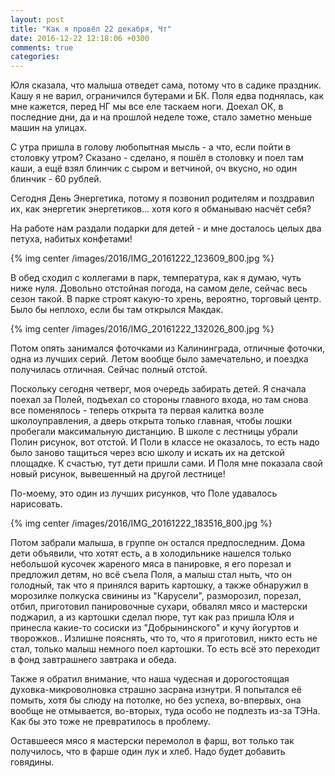 ```yaml
---
layout: post
title: "Как я провёл 22 декабря, Чт"
date: 2016-12-22 12:18:06 +0300
comments: true
categories: 
---
```

Юля сказала, что малыша отведет сама, потому что в садике праздник. Кашу я не варил, ограничился бутерами и БК. Поля едва поднялась, как мне кажется, перед НГ мы все еле таскаем ноги. Доехал ОК, в последние дни, да и на прошлой неделе тоже, стало заметно меньше машин на улицах.

С утра пришла в голову любопытная мысль - а что, если пойти в столовку утром? Сказано - сделано, я пошёл в столовку и поел там каши, а ещё взял блинчик с сыром и ветчиной, оч вкусно, но один блинчик - 60 рублей.

Сегодня День Энергетика, потому я позвонил родителям и поздравил их, как энергетик энергетиков... хотя кого я обманываю насчёт себя?

На работе нам раздали подарки для детей - и мне досталось целых два петуха, набитых конфетами!

{% img center /images/2016/IMG_20161222_123609_800.jpg %}

В обед сходил с коллегами в парк, температура, как я думаю, чуть ниже нуля. Довольно отстойная погода, на самом деле, сейчас весь сезон такой. В парке строят какую-то хрень, вероятно, торговый центр. Было бы неплохо, если бы там открылся Макдак. 

{% img center /images/2016/IMG_20161222_132026_800.jpg %}

Потом опять занимался фоточками из Калининграда, отличные фоточки, одна из лучших серий. Летом вообще было замечательно, и поездка получилась отличная. Сейчас полный отстой.

Поскольку сегодня четверг, моя очередь забирать детей. Я сначала поехал за Полей, подъехал со стороны главного входа, но там снова все поменялось - теперь открыта та первая калитка возле школоуправления, а дверь открыта только главная, чтобы лошки пробегали максимальную дистанцию. В школе с лестницы убрали Полин рисунок, вот отстой. И Поли в классе не оказалось, то есть надо было заново тащиться через всю школу и искать их на детской площадке. К счастью, тут дети пришли сами. И Поля мне показала свой новый рисунок, вывешенный на другой лестнице! 

По-моему, это один из лучших рисунков, что Поле удавалось нарисовать.

{% img center /images/2016/IMG_20161222_183516_800.jpg %}

Потом забрали малыша, в группе он остался предпоследним. Дома дети объявили, что хотят есть, а в холодильнике нашелся только небольшой кусочек жареного мяса в панировке, я его порезал и предложил детям, но всё съела Поля, а малыш стал ныть, что он голодный, так что я принялся варить картошку, а также обнаружил в морозилке полкуска свинины из "Карусели", разморозил, порезал, отбил, приготовил панировочные сухари, обвалял мясо и мастерски поджарил, а из картошки сделал пюре, тут как раз пришла Юля и принесла какие-то сосиски из "Добрынинского" и кучу йогуртов и творожков.. Излишне пояснять, что то, что я приготовил, никто есть не стал, только малыш немного поел картошки. То есть всё это переходит в фонд завтрашнего завтрака и обеда.

Также я обратил внимание, что наша чудесная и дорогостоящая духовка-микроволновка страшно засрана изнутри. Я попытался её помыть, хотя бы слюду на потолке, но без успеха, во-впервых, она вообще не отмывается, во-вторых, туда особо не подлезть из-за ТЭНа. Как бы это тоже не превратилось в проблему.

Оставшееся мясо я мастерски перемолол в фарш, вот только так получилось, что в фарше один лук и хлеб. Надо будет добавить говядины.